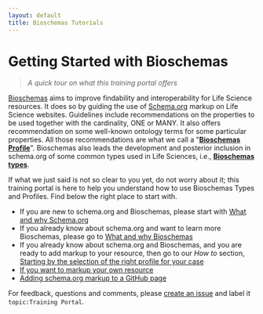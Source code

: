 ```yaml
---
layout: default
title: Bioschemas Tutorials
---
```


# Getting Started with Bioschemas
>_A quick tour on what this training portal offers_


[Bioschemas](/) aims to improve findability and interoperability for Life Science resources. It does so by guiding the use of [Schema.org](https://schema.org/) markup on Life Science websites. Guidelines include recommendations on the properties to be used together with the cardinality, ONE or MANY. It also offers recommendation on some well-known ontology terms for some particular properties. All those recommendations are what we call a "[__Bioschemas Profile__](/profiles)". Bioschemas also leads the development and posterior inclusion in schema.org of some common types used in Life Sciences, i.e., [__Bioschemas types__](/types).

If what we just said is not so clear to you yet, do not worry about it; this training portal is here to help you understand how to use Bioschemas Types and Profiles. Find below the right place to start with.
- If you are new to schema.org and Bioschemas, please start with [What and why Schema.org](./what_why_schema)
- If you already know about schema.org and want to learn more Bioschemas, please go to [What and why Bioschemas](./what_why_bioschemas)
- If you already know about schema.org and Bioschemas, and you are ready to add markup to your resource, then go to our _How to_ section, [Starting by the selection of the right profile for your case](./howto/howto_right_profile)
- [If you want to markup your own resource](./howto/howto_add_markup)
- [Adding schema.org markup to a GitHub page](./howto/howto_add_github)


For feedback, questions and comments, please [create an issue](https://github.com/BioSchemas/specifications/issues) and label it `topic:Training Portal`.
